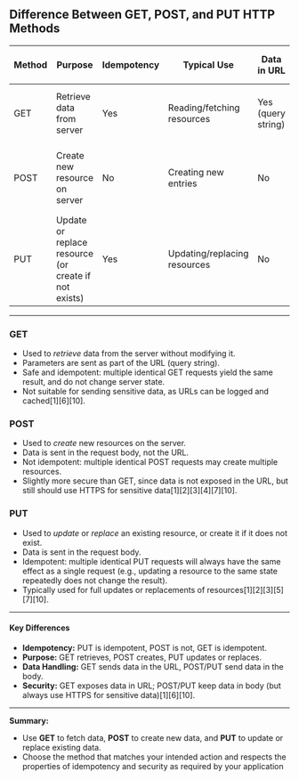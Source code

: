 ## Difference Between GET, POST, and PUT HTTP Methods

| Method | Purpose | Idempotency | Typical Use | Data in URL | Data in Body | Security | Example |
|--------|---------|-------------|-------------|-------------|--------------|----------|---------|
| GET    | Retrieve data from server | Yes        | Reading/fetching resources | Yes (query string) | No           | Least secure (data visible in URL) | Fetching user profile: `GET /users/123` |
| POST   | Create new resource on server | No         | Creating new entries | No          | Yes          | More secure than GET (data in body) | Creating user: `POST /users` with user data in body |
| PUT    | Update or replace resource (or create if not exists) | Yes        | Updating/replacing resources | No          | Yes          | More secure than GET (data in body) | Updating user: `PUT /users/123` with updated data |

---

### **GET**
- Used to *retrieve* data from the server without modifying it.
- Parameters are sent as part of the URL (query string).
- Safe and idempotent: multiple identical GET requests yield the same result, and do not change server state.
- Not suitable for sending sensitive data, as URLs can be logged and cached[1][6][10].

### **POST**
- Used to *create* new resources on the server.
- Data is sent in the request body, not the URL.
- Not idempotent: multiple identical POST requests may create multiple resources.
- Slightly more secure than GET, since data is not exposed in the URL, but still should use HTTPS for sensitive data[1][2][3][4][7][10].

### **PUT**
- Used to *update* or *replace* an existing resource, or create it if it does not exist.
- Data is sent in the request body.
- Idempotent: multiple identical PUT requests will always have the same effect as a single request (e.g., updating a resource to the same state repeatedly does not change the result).
- Typically used for full updates or replacements of resources[1][2][3][5][7][10].

---

#### **Key Differences**
- **Idempotency:** PUT is idempotent, POST is not, GET is idempotent.
- **Purpose:** GET retrieves, POST creates, PUT updates or replaces.
- **Data Handling:** GET sends data in the URL, POST/PUT send data in the body.
- **Security:** GET exposes data in URL; POST/PUT keep data in body (but always use HTTPS for sensitive data)[1][6][10].

---

**Summary:**  
- Use **GET** to fetch data, **POST** to create new data, and **PUT** to update or replace existing data.  
- Choose the method that matches your intended action and respects the properties of idempotency and security as required by your application
